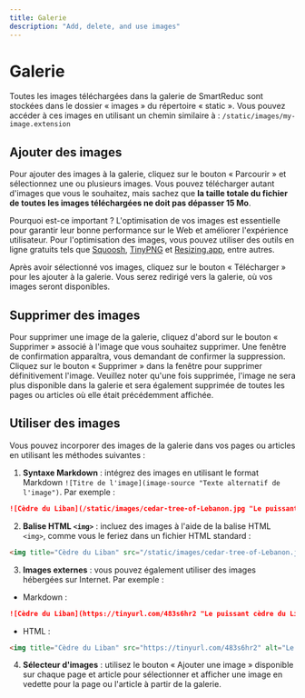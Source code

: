 ```yaml
---
title: Galerie
description: "Add, delete, and use images"
---
```


# Galerie

Toutes les images téléchargées dans la galerie de SmartReduc sont stockées dans le dossier « images » du répertoire « static ». Vous pouvez accéder à ces images en utilisant un chemin similaire à : `/static/images/my-image.extension`

## Ajouter des images

Pour ajouter des images à la galerie, cliquez sur le bouton « Parcourir » et sélectionnez une ou plusieurs images. Vous pouvez télécharger autant d'images que vous le souhaitez, mais sachez que **la taille totale du fichier de toutes les images téléchargées ne doit pas dépasser 15 Mo**.

Pourquoi est-ce important ? L'optimisation de vos images est essentielle pour garantir leur bonne performance sur le Web et améliorer l'expérience utilisateur. Pour l'optimisation des images, vous pouvez utiliser des outils en ligne gratuits tels que [Squoosh](https://squoosh.app/), [TinyPNG](https://tinypng.com/) et [Resizing.app](https://resizing.app/), entre autres.

Après avoir sélectionné vos images, cliquez sur le bouton « Télécharger » pour les ajouter à la galerie. Vous serez redirigé vers la galerie, où vos images seront disponibles.

## Supprimer des images

Pour supprimer une image de la galerie, cliquez d'abord sur le bouton « Supprimer » associé à l'image que vous souhaitez supprimer. Une fenêtre de confirmation apparaîtra, vous demandant de confirmer la suppression. Cliquez sur le bouton « Supprimer » dans la fenêtre pour supprimer définitivement l'image. Veuillez noter qu'une fois supprimée, l'image ne sera plus disponible dans la galerie et sera également supprimée de toutes les pages ou articles où elle était précédemment affichée.

## Utiliser des images

Vous pouvez incorporer des images de la galerie dans vos pages ou articles en utilisant les méthodes suivantes :

1. **Syntaxe Markdown** : intégrez des images en utilisant le format Markdown `![Titre de l'image](image-source "Texte alternatif de l'image")`. Par exemple :

```markdown
![Cèdre du Liban](/static/images/cedar-tree-of-Lebanon.jpg "Le puissant cèdre du Liban")
```

2. **Balise HTML `<img>`** : incluez des images à l'aide de la balise HTML `<img>`, comme vous le feriez dans un fichier HTML standard :

```html
<img title="Cèdre du Liban" src="/static/images/cedar-tree-of-Lebanon.jpg" alt="Le puissant cèdre du Liban" />
```

3. **Images externes** : vous pouvez également utiliser des images hébergées sur Internet. Par exemple :

- Markdown :
```markdown
![Cèdre du Liban](https://tinyurl.com/483s6hr2 "Le puissant cèdre du Liban")
```
- HTML :
```html
<img title="Cèdre du Liban" src="https://tinyurl.com/483s6hr2" alt="Le puissant cèdre du Liban" />
```

4. **Sélecteur d'images** : utilisez le bouton « Ajouter une image » disponible sur chaque page et article pour sélectionner et afficher une image en vedette pour la page ou l'article à partir de la galerie.

